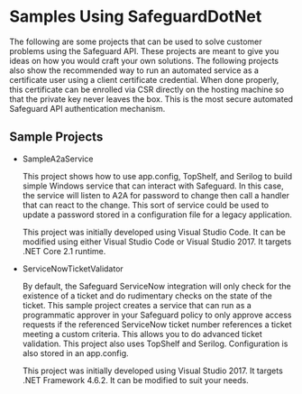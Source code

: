 # Samples Using SafeguardDotNet

The following are some projects that can be used to solve customer problems using
the Safeguard API.  These projects are meant to give you ideas on how you would
craft your own solutions.  The following projects also show the recommended way
to run an automated service as a certificate user using a client certificate
credential.  When done properly, this certificate can be enrolled via CSR directly
on the hosting machine so that the private key never leaves the box.  This is the
most secure automated Safeguard API authentication mechanism.

## Sample Projects

- SampleA2aService

  This project shows how to use app.config, TopShelf, and Serilog to build simple
  Windows service that can interact with Safeguard.  In this case, the service will
  listen to A2A for password to change then call a handler that can react to the
  change.  This sort of service could be used to update a password stored in a
  configuration file for a legacy application.

  This project was initially developed using Visual Studio Code.  It can be modified
  using either Visual Studio Code or Visual Studio 2017.  It targets .NET Core 2.1
  runtime.

- ServiceNowTicketValidator

  By default, the Safeguard ServiceNow integration will only check for the existence
  of a ticket and do rudimentary checks on the state of the ticket.  This sample
  project creates a service that can run as a programmatic approver in your Safeguard
  policy to only approve access requests if the referenced ServiceNow ticket number
  references a ticket meeting a custom criteria.  This allows you to do advanced
  ticket validation.  This project also uses TopShelf and Serilog.  Configuration is
  also stored in an app.config.

  This project was initially developed using Visual Studio 2017.  It targets .NET
  Framework 4.6.2.  It can be modified to suit your needs.

